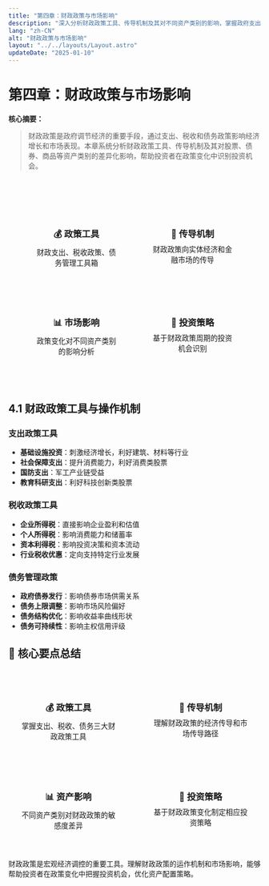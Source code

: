 ```yaml
---
title: "第四章：财政政策与市场影响"
description: "深入分析财政政策工具、传导机制及其对不同资产类别的影响，掌握政府支出与税收政策的投资机会"
lang: "zh-CN"
alt: "财政政策与市场影响"
layout: "../../layouts/Layout.astro"
updateDate: "2025-01-10"
---
```


# 第四章：财政政策与市场影响

**核心摘要：**
> 
> 财政政策是政府调节经济的重要手段，通过支出、税收和债务政策影响经济增长和市场表现。本章系统分析财政政策工具、传导机制及其对股票、债券、商品等资产类别的差异化影响，帮助投资者在政策变化中识别投资机会。

<div class="chapter-overview">
<div class="overview-grid">
<div class="overview-item">
<h4>💰 政策工具</h4>
<p>财政支出、税收政策、债务管理工具箱</p>
</div>
<div class="overview-item">
<h4>🔄 传导机制</h4>
<p>财政政策向实体经济和金融市场的传导</p>
</div>
<div class="overview-item">
<h4>📊 市场影响</h4>
<p>政策变化对不同资产类别的影响分析</p>
</div>
<div class="overview-item">
<h4>🎯 投资策略</h4>
<p>基于财政政策周期的投资机会识别</p>
</div>
</div>
</div>

## 4.1 财政政策工具与操作机制

### 支出政策工具
- **基础设施投资**：刺激经济增长，利好建筑、材料等行业
- **社会保障支出**：提升消费能力，利好消费类股票
- **国防支出**：军工产业链受益
- **教育科研支出**：利好科技创新类股票

### 税收政策工具
- **企业所得税**：直接影响企业盈利和估值
- **个人所得税**：影响消费能力和储蓄率
- **资本利得税**：影响投资决策和资本流动
- **行业税收优惠**：定向支持特定行业发展

### 债务管理政策
- **政府债券发行**：影响债券市场供需关系
- **债务上限调整**：影响市场风险偏好
- **债务结构优化**：影响收益率曲线形状
- **债务可持续性**：影响主权信用评级

## 💎 核心要点总结

<div class="key-points">
<div class="key-point">
<h4>💰 政策工具</h4>
<p>掌握支出、税收、债务三大财政政策工具</p>
</div>
<div class="key-point">
<h4>🔄 传导机制</h4>
<p>理解财政政策的经济传导和市场传导路径</p>
</div>
<div class="key-point">
<h4>📊 资产影响</h4>
<p>不同资产类别对财政政策的敏感度差异</p>
</div>
<div class="key-point">
<h4>🎯 投资策略</h4>
<p>基于财政政策变化制定相应投资策略</p>
</div>
</div>

财政政策是宏观经济调控的重要工具。理解财政政策的运作机制和市场影响，能够帮助投资者在政策变化中把握投资机会，优化资产配置策略。

<style>
.chapter-overview {
    background: var(--card-bg);
    border: 1px solid var(--border-color);
    border-radius: 12px;
    padding: 2rem;
    margin: 2rem 0;
}

.overview-grid {
    display: grid;
    grid-template-columns: repeat(auto-fit, minmax(200px, 1fr));
    gap: 1.5rem;
}

.overview-item {
    background: var(--bg-primary);
    border: 1px solid var(--border-color);
    border-radius: 8px;
    padding: 1.5rem;
    text-align: center;
    transition: all 0.3s ease;
}

.overview-item:hover {
    transform: translateY(-2px);
    box-shadow: 0 4px 12px rgba(0,0,0,0.1);
}

.overview-item h4 {
    color: var(--primary-color);
    margin-bottom: 0.5rem;
    font-size: 1.1rem;
}

.overview-item p {
    color: var(--text-secondary);
    margin: 0;
    font-size: 0.9rem;
}

.key-points {
    display: grid;
    grid-template-columns: repeat(auto-fit, minmax(200px, 1fr));
    gap: 1.5rem;
    margin: 2rem 0;
}

.key-point {
    background: var(--card-bg);
    border: 1px solid var(--border-color);
    border-radius: 8px;
    padding: 1.5rem;
    text-align: center;
}

.key-point h4 {
    color: var(--primary-color);
    margin-bottom: 0.5rem;
    font-size: 1.1rem;
}

.key-point p {
    color: var(--text-secondary);
    margin: 0;
    font-size: 0.9rem;
}

@media (max-width: 768px) {
    .overview-grid,
    .key-points {
        grid-template-columns: 1fr;
    }
}
</style> 
 
 
 
